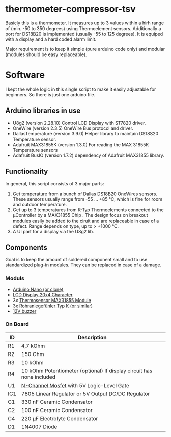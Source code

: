 # thermometer-compressor-tsv

Basicly this is a thermometer. It measures up to 3 values within a hirh range of (min. -50 to 350 degrees) using Thermoelement sensors. Additionally a port for DS18B20 is implemented (usually -55 to 125 degrees).
It is equiped with a display and a hard coded alarm limit.

Major requirement is to keep it simple (pure arduino code only) and modular (modules should be easy replaceable).

# Software

I kept the whole logic in this single script to make it easily adjustable for beginners. So there is just one arduino file.

## Arduino libraries in use
* U8g2 (version 2.28.10) Control LCD Display with ST7820 driver.
* OneWire (version 2.3.5) OneWire Bus protocol and driver.
* DallasTemperature (version 3.9.0) Helper library to maintain DS18S20 Temperature sensor.
* Adafruit MAX31855K (version 1.3.0) For reading the MAX 31855K Temperature sensors
* Adafruit BusIO (version 1.7.2) dependency of Adafruit MAX31855 library.

## Functionality

In general, this script consists of 3 major parts:

  1. Get temperature from a bunch of Dallas DS18B20 OneWires sensors. 
     These sensors usually range from -55 ... +85 °C, which is fine for room and outdoor temperature.
  2. Get up to 3 temperatures from K-Typ Thermoelements connected to the µController by a MAX31855 Chip . 
     The design focus on breakout modules easily be added to the ciruit and are replaceable in case of a defect.
     Range depends on type, up to > +1000 °C.
  3. A UI part for a display via the U8g2 lib.


## Components
Goal is to keep the amount of soldered component small and to use standardized plug-in modules. They can be replaced in case of a damage.

### Moduls
* [Arduino Nano (or clone)](https://www.reichelt.de/arduino-nano-v3-atmega-328-mini-usb-arduino-nano-p142943.html?PROVID=2788&gclid=Cj0KCQjw3duCBhCAARIsAJeFyPWbRqnDvxeFE9hGWIxeH9UpAeioCHqXIbZ7PTT7xyMbCtL9xDiokTYaAkQkEALw_wcB)
* [LCD Display 20x4 Character ](https://eckstein-shop.de/Graphic-128x64-LCD-Display-Module-12864-White-on-Blue-5V-Header-Strip?curr=EUR&gclid=Cj0KCQjw3duCBhCAARIsAJeFyPV9fqUd5TVanYePv4DA6xzIegzKWH7t7PSGK8yXDp_RgOqrNXzDfOYaAqsnEALw_wcB)
* 3x [Thermosensor MAX31855 Module](https://www.androegg.de/?product=max31855-k-type-temperatur-sensor-spi-konverter-modul)
* 3x [Rohranlegefühler Typ K (or similar)](https://www.sensorshop24.de/rohranlegefuehler-mit-alu-prisma-mit-nicr-ni-typ-k)
* [12V buzzer](https://www.conrad.de/de/p/tru-components-1567766-piezo-signalgeber-geraeusch-entwicklung-105-db-spannung-12-v-intervallton-1-st-1567766.html)

### On Board
|  ID  | Description |
| --- | -------- |
| R1 | 4,7 kOhm |
| R2 | 150 Ohm  |
| R3 | 10 kOhm  |
| R4 | 10 kOhm Potentiometer (optional) If display circuit has none included |
| U1 | [N-Channel Mosfet](https://www.conrad.de/de/p/infineon-technologies-irlz44npbf-mosfet-1-hexfet-110-w-to-220-162877.html) with 5V Logic-Level Gate |
| IC1 | 7805 Linear Regulator or 5V Output DC/DC Regulator |
| C1 | 330 nF Ceramic Condensator |
| C2 | 100 nF Ceramic Condensator |
| C4 | 220 µF Electrolyte Condensator |
| D1 | 1N4007 Diode |


